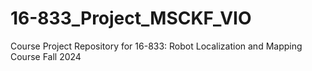 # 16-833_Project_MSCKF_VIO
Course Project Repository for 16-833: Robot Localization and Mapping Course Fall 2024
